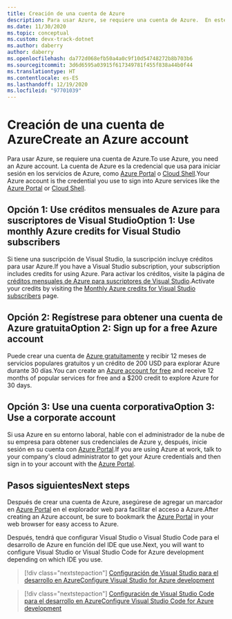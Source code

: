 ```yaml
---
title: Creación de una cuenta de Azure
description: Para usar Azure, se requiere una cuenta de Azure.  En este artículo se describen las tres formas más habituales de registrarse para obtener una cuenta de Azure.
ms.date: 11/30/2020
ms.topic: conceptual
ms.custom: devx-track-dotnet
ms.author: daberry
author: daberry
ms.openlocfilehash: da772d068efb50a4a0c9f10d54748272b8b703b6
ms.sourcegitcommit: 3d6d6595a03915f617349781f455f838a44b0f44
ms.translationtype: HT
ms.contentlocale: es-ES
ms.lasthandoff: 12/19/2020
ms.locfileid: "97701039"
---
```

# <a name="create-an-azure-account"></a><span data-ttu-id="cffbd-104">Creación de una cuenta de Azure</span><span class="sxs-lookup"><span data-stu-id="cffbd-104">Create an Azure account</span></span>

<span data-ttu-id="cffbd-105">Para usar Azure, se requiere una cuenta de Azure.</span><span class="sxs-lookup"><span data-stu-id="cffbd-105">To use Azure, you need an Azure account.</span></span>  <span data-ttu-id="cffbd-106">La cuenta de Azure es la credencial que usa para iniciar sesión en los servicios de Azure, como [Azure Portal](https://portal.azure.com) o [Cloud Shell](https://shell.azure.com).</span><span class="sxs-lookup"><span data-stu-id="cffbd-106">Your Azure account is the credential you use to sign into Azure services like the [Azure Portal](https://portal.azure.com) or [Cloud Shell](https://shell.azure.com).</span></span>

## <a name="option-1-use-monthly-azure-credits-for-visual-studio-subscribers"></a><span data-ttu-id="cffbd-107">Opción 1: Use créditos mensuales de Azure para suscriptores de Visual Studio</span><span class="sxs-lookup"><span data-stu-id="cffbd-107">Option 1: Use monthly Azure credits for Visual Studio subscribers</span></span>

<span data-ttu-id="cffbd-108">Si tiene una suscripción de Visual Studio, la suscripción incluye créditos para usar Azure.</span><span class="sxs-lookup"><span data-stu-id="cffbd-108">If you have a Visual Studio subscription, your subscription includes credits for using Azure.</span></span>  <span data-ttu-id="cffbd-109">Para activar los créditos, visite la página de [créditos mensuales de Azure para suscriptores de Visual Studio](https://azure.microsoft.com/pricing/member-offers/credit-for-visual-studio-subscribers/).</span><span class="sxs-lookup"><span data-stu-id="cffbd-109">Activate your credits by visiting the [Monthly Azure credits for Visual Studio subscribers](https://azure.microsoft.com/pricing/member-offers/credit-for-visual-studio-subscribers/) page.</span></span>

## <a name="option-2-sign-up-for-a-free-azure-account"></a><span data-ttu-id="cffbd-110">Opción 2: Regístrese para obtener una cuenta de Azure gratuita</span><span class="sxs-lookup"><span data-stu-id="cffbd-110">Option 2: Sign up for a free Azure account</span></span>

<span data-ttu-id="cffbd-111">Puede crear una cuenta de [Azure gratuitamente](https://azure.microsoft.com/free/dotnet/) y recibir 12 meses de servicios populares gratuitos y un crédito de 200 USD para explorar Azure durante 30 días.</span><span class="sxs-lookup"><span data-stu-id="cffbd-111">You can create an [Azure account for free](https://azure.microsoft.com/free/dotnet/) and receive 12 months of popular services for free and a $200 credit to explore Azure for 30 days.</span></span>

## <a name="option-3-use-a-corporate-account"></a><span data-ttu-id="cffbd-112">Opción 3: Use una cuenta corporativa</span><span class="sxs-lookup"><span data-stu-id="cffbd-112">Option 3: Use a corporate account</span></span>

<span data-ttu-id="cffbd-113">Si usa Azure en su entorno laboral, hable con el administrador de la nube de su empresa para obtener sus credenciales de Azure y, después, inicie sesión en su cuenta con [Azure Portal](https://portal.azure.com).</span><span class="sxs-lookup"><span data-stu-id="cffbd-113">If you are using Azure at work, talk to your company's cloud administrator to get your Azure credentials and then sign in to your account with the [Azure Portal](https://portal.azure.com).</span></span>

## <a name="next-steps"></a><span data-ttu-id="cffbd-114">Pasos siguientes</span><span class="sxs-lookup"><span data-stu-id="cffbd-114">Next steps</span></span>

<span data-ttu-id="cffbd-115">Después de crear una cuenta de Azure, asegúrese de agregar un marcador en [Azure Portal](https://portal.azure.com) en el explorador web para facilitar el acceso a Azure.</span><span class="sxs-lookup"><span data-stu-id="cffbd-115">After creating an Azure account, be sure to bookmark the [Azure Portal](https://portal.azure.com) in your web browser for easy access to Azure.</span></span>

<span data-ttu-id="cffbd-116">Después, tendrá que configurar Visual Studio o Visual Studio Code para el desarrollo de Azure en función del IDE que use.</span><span class="sxs-lookup"><span data-stu-id="cffbd-116">Next, you will want to configure Visual Studio or Visual Studio Code for Azure development depending on which IDE you use.</span></span>

> [!div class="nextstepaction"]
> [<span data-ttu-id="cffbd-117">Configuración de Visual Studio para el desarrollo en Azure</span><span class="sxs-lookup"><span data-stu-id="cffbd-117">Configure Visual Studio for Azure development</span></span>](./configure-visual-studio.md)

> [!div class="nextstepaction"]
> [<span data-ttu-id="cffbd-118">Configuración de Visual Studio Code para el desarrollo en Azure</span><span class="sxs-lookup"><span data-stu-id="cffbd-118">Configure Visual Studio Code for Azure development</span></span>](./configure-vs-code.md)
